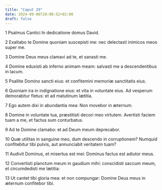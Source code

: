 ```yaml
---
title: "Caput 29"
date: 2024-09-06T20:00:52+02:00
draft: false
---
```



1 Psalmus Cantici In dedicatione domus David.

2 Exaltabo te Domine quoniam suscepisti me: nec delectasti inimicos meos super me.

3 Domine Deus meus clamavi ad te, et sanasti me.

4 Domine eduxisti ab inferno animam meam: salvasti me a descendentibus in lacum.

5 Psallite Domino sancti eius: et confitemini memoriæ sanctitatis eius.

6 Quoniam ira in indignatione eius: et vita in voluntate eius. Ad vesperum demorabitur fletus: et ad matutinum lætitia.

7 Ego autem dixi in abundantia mea: Non movebor in æternum.

8 Domine in voluntate tua, præstitisti decori meo virtutem. Avertisti faciem tuam a me, et factus sum conturbatus.

9 Ad te Domine clamabo: et ad Deum meum deprecabor.

10 Quæ utilitas in sanguine meo, dum descendo in corruptionem? Numquid confitebitur tibi pulvis, aut annunciabit veritatem tuam?

11 Audivit Dominus, et misertus est mei: Dominus factus est adiutor meus.

12 Convertisti planctum meum in gaudium mihi: conscidisti saccum meum, et circumdedisti me lætitia:

13 Ut cantet tibi gloria mea: et non compungar: Domine Deus meus in æternum confitebor tibi.

